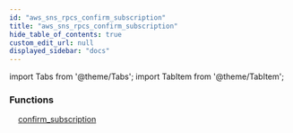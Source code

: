 ```yaml
---
id: "aws_sns_rpcs_confirm_subscription"
title: "aws_sns_rpcs_confirm_subscription"
hide_table_of_contents: true
custom_edit_url: null
displayed_sidebar: "docs"
---
```


import Tabs from '@theme/Tabs';
import TabItem from '@theme/TabItem';

<Tabs>
  <TabItem value="Components" label="Components" default>

### Functions
    [confirm_subscription](../../aws/tables/aws_sns_rpcs_confirm_subscription.ConfirmSubscriptionRpc)

</TabItem>
  <TabItem value="Code examples" label="Code examples">

</TabItem>
</Tabs>
